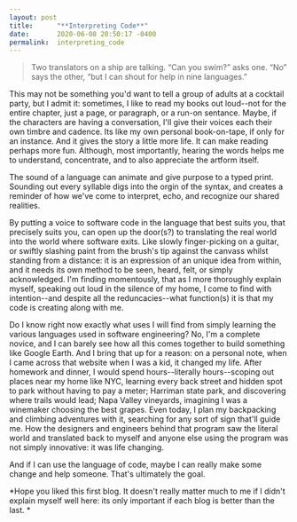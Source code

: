 ```yaml
---
layout: post
title:      "**Interpreting Code**"
date:       2020-06-08 20:50:17 -0400
permalink:  interpreting_code
---
```



> Two translators on a ship are talking. “Can you swim?” asks one. “No” says the other, “but I can shout for help in nine languages.”


This may not be something you'd want to tell a group of adults at a cocktail party, but I admit it: sometimes, I like to read my books out loud--not for the entire chapter, just a page, or paragraph, or a run-on sentance. Maybe, if the characters are having a conversation, I'll give their voices each their own timbre and cadence. Its like my own personal book-on-tape, if only for an instance. And it gives the story a little more life. It can make reading perhaps more fun. Although, most importantly, hearing the words helps me to understand, concentrate, and to also appreciate the artform itself. 

The sound of a language can animate and give purpose to a typed print. Sounding out every syllable digs into the orgin of the syntax, and creates a reminder of how we've come to interpret, echo, and recognize our shared realities.

By putting a voice to software code in the language that best suits you, that precisely suits you, can open up the door(s?) to translating the real world into the world where software exits. Like slowly finger-picking on a guitar, or swiftly slashing paint from the brush's tip against the canvass whilst standing from a distance: it is an expression of an unique idea from within, and it needs its own method to be seen, heard, felt, or simply acknowledged. I'm finding momentously, that as I more thoroughly explain myself, speaking out loud in the silence of my home, I come to find with intention--and despite all the reduncacies--what function(s) it is that my code is creating along with me.

Do I know right now exactly what uses I will find from simply learning the various languages used in software engineering? No, I'm a complete novice, and I can barely see how all this comes together to build something like Google Earth. And I bring that up for a reason: on a personal note, when I came across that website when I was a kid, it changed my life. After homework and dinner, I would spend hours--literally hours--scoping out places near my home like NYC, learning every back street and hidden spot to park without having to pay a meter; Harriman state park, and discovering where trails would lead; Napa Valley vineyards, imagining I was a winemaker choosing the best grapes. Even today, I plan my backpacking and climbing adventures with it, searching for any sort of sign that'll guide me. How the designers and engineers behind that program saw the literal world and translated back to myself and anyone else using the program was not simply innovative: it was life changing. 

And if I can use the language of code, maybe I can really make some change and help someone. That's ultimately the goal.


*Hope you liked this first blog. It doesn't really matter much to me if I didn't explain myself well here: its only important if each blog is better than the last. *
